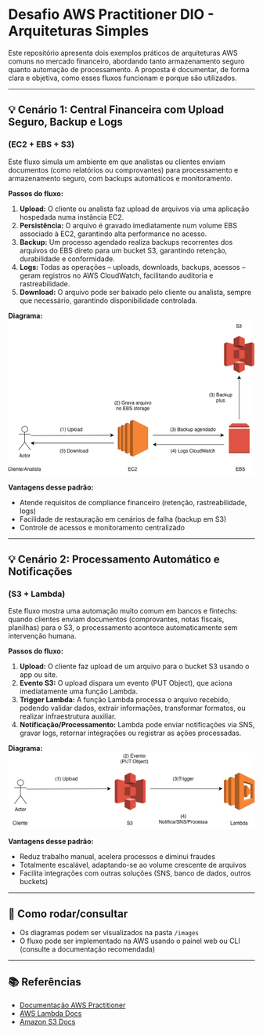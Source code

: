 # Desafio AWS Practitioner DIO - Arquiteturas Simples

Este repositório apresenta dois exemplos práticos de arquiteturas AWS comuns no mercado financeiro, abordando tanto armazenamento seguro quanto automação de processamento. A proposta é documentar, de forma clara e objetiva, como esses fluxos funcionam e porque são utilizados.

---

## 💡 Cenário 1: Central Financeira com Upload Seguro, Backup e Logs

### (EC2 + EBS + S3)

Este fluxo simula um ambiente em que analistas ou clientes enviam documentos (como relatórios ou comprovantes) para processamento e armazenamento seguro, com backups automáticos e monitoramento.

**Passos do fluxo:**

1. **Upload:** O cliente ou analista faz upload de arquivos via uma aplicação hospedada numa instância EC2.
2. **Persistência:** O arquivo é gravado imediatamente num volume EBS associado à EC2, garantindo alta performance no acesso.
3. **Backup:** Um processo agendado realiza backups recorrentes dos arquivos do EBS direto para um bucket S3, garantindo retenção, durabilidade e conformidade.
4. **Logs:** Todas as operações – uploads, downloads, backups, acessos – geram registros no AWS CloudWatch, facilitando auditoria e rastreabilidade.
5. **Download:** O arquivo pode ser baixado pelo cliente ou analista, sempre que necessário, garantindo disponibilidade controlada.

**Diagrama:**  
![Diagrama EC2-EBS](./images/diagrama-ec2-ebs.png)

**Vantagens desse padrão:**

- Atende requisitos de compliance financeiro (retenção, rastreabilidade, logs)
- Facilidade de restauração em cenários de falha (backup em S3)
- Controle de acessos e monitoramento centralizado

---

## 💡 Cenário 2: Processamento Automático e Notificações

### (S3 + Lambda)

Este fluxo mostra uma automação muito comum em bancos e fintechs: quando clientes enviam documentos (comprovantes, notas fiscais, planilhas) para o S3, o processamento acontece automaticamente sem intervenção humana.

**Passos do fluxo:**

1. **Upload:** O cliente faz upload de um arquivo para o bucket S3 usando o app ou site.
2. **Evento S3:** O upload dispara um evento (PUT Object), que aciona imediatamente uma função Lambda.
3. **Trigger Lambda:** A função Lambda processa o arquivo recebido, podendo validar dados, extrair informações, transformar formatos, ou realizar infraestrutura auxiliar.
4. **Notificação/Processamento:** Lambda pode enviar notificações via SNS, gravar logs, retornar integrações ou registrar as ações processadas.

**Diagrama:**  
![Diagrama S3-Lambda](./images/diagrama-s3-lambda.png)

**Vantagens desse padrão:**

- Reduz trabalho manual, acelera processos e diminui fraudes
- Totalmente escalável, adaptando-se ao volume crescente de arquivos
- Facilita integrações com outras soluções (SNS, banco de dados, outros buckets)

---

## 📑 Como rodar/consultar

- Os diagramas podem ser visualizados na pasta `/images`
- O fluxo pode ser implementado na AWS usando o painel web ou CLI (consulte a documentação recomendada)

---

## 📚 Referências

- [Documentação AWS Practitioner](https://docs.aws.amazon.com/pt_br/toolkit-for-visual-studio/latest/user-guide/tkv-ec2-ami.html)
- [AWS Lambda Docs](https://docs.aws.amazon.com/lambda/latest/dg/welcome.html)
- [Amazon S3 Docs](https://docs.aws.amazon.com/AmazonS3/latest/userguide/Welcome.html)
